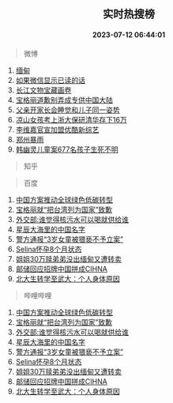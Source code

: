 <div align="center"><h2>实时热搜榜</h2><h4>2023-07-12 06:44:01</h4></div>

> 微博  

1. [缅甸](https://s.weibo.com/weibo?q=%E7%BC%85%E7%94%B8&t=31&band_rank=1&Refer=top)<br />
2. [如果微信显示已读的话](https://s.weibo.com/weibo?q=%23%E5%A6%82%E6%9E%9C%E5%BE%AE%E4%BF%A1%E6%98%BE%E7%A4%BA%E5%B7%B2%E8%AF%BB%E7%9A%84%E8%AF%9D%23&t=31&band_rank=2&Refer=top)<br />
3. [长江文物宝藏画卷](https://s.weibo.com/weibo?q=%23%E9%95%BF%E6%B1%9F%E6%96%87%E7%89%A9%E5%AE%9D%E8%97%8F%E7%94%BB%E5%8D%B7%23&t=31&band_rank=3&Refer=top)<br />
4. [宝格丽道歉别弄成专供中国大陆](https://s.weibo.com/weibo?q=%23%E5%AE%9D%E6%A0%BC%E4%B8%BD%E9%81%93%E6%AD%89%E5%88%AB%E5%BC%84%E6%88%90%E4%B8%93%E4%BE%9B%E4%B8%AD%E5%9B%BD%E5%A4%A7%E9%99%86%23&t=31&band_rank=4&Refer=top)<br />
5. [父亲开家长会睡觉和儿子同一姿势](https://s.weibo.com/weibo?q=%23%E7%88%B6%E4%BA%B2%E5%BC%80%E5%AE%B6%E9%95%BF%E4%BC%9A%E7%9D%A1%E8%A7%89%E5%92%8C%E5%84%BF%E5%AD%90%E5%90%8C%E4%B8%80%E5%A7%BF%E5%8A%BF%23&t=31&band_rank=5&Refer=top)<br />
6. [凉山女孩考上浙大保研清华存下16万](https://s.weibo.com/weibo?q=%23%E5%87%89%E5%B1%B1%E5%A5%B3%E5%AD%A9%E8%80%83%E4%B8%8A%E6%B5%99%E5%A4%A7%E4%BF%9D%E7%A0%94%E6%B8%85%E5%8D%8E%E5%AD%98%E4%B8%8B16%E4%B8%87%23&t=31&band_rank=6&Refer=top)<br />
7. [李维嘉官宣加盟优酷新综艺](https://s.weibo.com/weibo?q=%23%E6%9D%8E%E7%BB%B4%E5%98%89%E5%AE%98%E5%AE%A3%E5%8A%A0%E7%9B%9F%E4%BC%98%E9%85%B7%E6%96%B0%E7%BB%BC%E8%89%BA%23&t=31&band_rank=7&Refer=top)<br />
8. [郑州暴雨](https://s.weibo.com/weibo?q=%23%E9%83%91%E5%B7%9E%E6%9A%B4%E9%9B%A8%23&t=31&band_rank=8&Refer=top)<br />
9. [韩幽灵儿童案677名孩子生死不明](https://s.weibo.com/weibo?q=%23%E9%9F%A9%E5%B9%BD%E7%81%B5%E5%84%BF%E7%AB%A5%E6%A1%88677%E5%90%8D%E5%AD%A9%E5%AD%90%E7%94%9F%E6%AD%BB%E4%B8%8D%E6%98%8E%23&t=31&band_rank=9&Refer=top)<br />

> 知乎  


> 百度  

1. [中国方案推动全球绿色低碳转型](https://www.baidu.com/s?wd=%E4%B8%AD%E5%9B%BD%E6%96%B9%E6%A1%88%E6%8E%A8%E5%8A%A8%E5%85%A8%E7%90%83%E7%BB%BF%E8%89%B2%E4%BD%8E%E7%A2%B3%E8%BD%AC%E5%9E%8B&sa=fyb_news&rsv_dl=fyb_news)<br />
2. [宝格丽就“把台湾列为国家”致歉](https://www.baidu.com/s?wd=%E5%AE%9D%E6%A0%BC%E4%B8%BD%E5%B0%B1%E2%80%9C%E6%8A%8A%E5%8F%B0%E6%B9%BE%E5%88%97%E4%B8%BA%E5%9B%BD%E5%AE%B6%E2%80%9D%E8%87%B4%E6%AD%89&sa=fyb_news&rsv_dl=fyb_news)<br />
3. [外交部:谁觉得核污水可以喝就供给谁](https://www.baidu.com/s?wd=%E5%A4%96%E4%BA%A4%E9%83%A8%3A%E8%B0%81%E8%A7%89%E5%BE%97%E6%A0%B8%E6%B1%A1%E6%B0%B4%E5%8F%AF%E4%BB%A5%E5%96%9D%E5%B0%B1%E4%BE%9B%E7%BB%99%E8%B0%81&sa=fyb_news&rsv_dl=fyb_news)<br />
4. [星辰大海里的中国名字](https://www.baidu.com/s?wd=%E6%98%9F%E8%BE%B0%E5%A4%A7%E6%B5%B7%E9%87%8C%E7%9A%84%E4%B8%AD%E5%9B%BD%E5%90%8D%E5%AD%97&sa=fyb_news&rsv_dl=fyb_news)<br />
5. [警方通报“3岁女童被猥亵不予立案”](https://www.baidu.com/s?wd=%E8%AD%A6%E6%96%B9%E9%80%9A%E6%8A%A5%E2%80%9C3%E5%B2%81%E5%A5%B3%E7%AB%A5%E8%A2%AB%E7%8C%A5%E4%BA%B5%E4%B8%8D%E4%BA%88%E7%AB%8B%E6%A1%88%E2%80%9D&sa=fyb_news&rsv_dl=fyb_news)<br />
6. [Selina怀孕8个月状态](https://www.baidu.com/s?wd=Selina%E6%80%80%E5%AD%958%E4%B8%AA%E6%9C%88%E7%8A%B6%E6%80%81&sa=fyb_news&rsv_dl=fyb_news)<br />
7. [姐姐30万赎弟弟没出缅甸又遭转卖](https://www.baidu.com/s?wd=%E5%A7%90%E5%A7%9030%E4%B8%87%E8%B5%8E%E5%BC%9F%E5%BC%9F%E6%B2%A1%E5%87%BA%E7%BC%85%E7%94%B8%E5%8F%88%E9%81%AD%E8%BD%AC%E5%8D%96&sa=fyb_news&rsv_dl=fyb_news)<br />
8. [邮储回应招牌中国拼成CIHNA](https://www.baidu.com/s?wd=%E9%82%AE%E5%82%A8%E5%9B%9E%E5%BA%94%E6%8B%9B%E7%89%8C%E4%B8%AD%E5%9B%BD%E6%8B%BC%E6%88%90CIHNA&sa=fyb_news&rsv_dl=fyb_news)<br />
9. [北大生转学至武大：个人身体原因](https://www.baidu.com/s?wd=%E5%8C%97%E5%A4%A7%E7%94%9F%E8%BD%AC%E5%AD%A6%E8%87%B3%E6%AD%A6%E5%A4%A7%EF%BC%9A%E4%B8%AA%E4%BA%BA%E8%BA%AB%E4%BD%93%E5%8E%9F%E5%9B%A0&sa=fyb_news&rsv_dl=fyb_news)<br />

> 哔哩哔哩  

1. [中国方案推动全球绿色低碳转型](https://www.baidu.com/s?wd=%E4%B8%AD%E5%9B%BD%E6%96%B9%E6%A1%88%E6%8E%A8%E5%8A%A8%E5%85%A8%E7%90%83%E7%BB%BF%E8%89%B2%E4%BD%8E%E7%A2%B3%E8%BD%AC%E5%9E%8B&sa=fyb_news&rsv_dl=fyb_news)<br />
2. [宝格丽就“把台湾列为国家”致歉](https://www.baidu.com/s?wd=%E5%AE%9D%E6%A0%BC%E4%B8%BD%E5%B0%B1%E2%80%9C%E6%8A%8A%E5%8F%B0%E6%B9%BE%E5%88%97%E4%B8%BA%E5%9B%BD%E5%AE%B6%E2%80%9D%E8%87%B4%E6%AD%89&sa=fyb_news&rsv_dl=fyb_news)<br />
3. [外交部:谁觉得核污水可以喝就供给谁](https://www.baidu.com/s?wd=%E5%A4%96%E4%BA%A4%E9%83%A8%3A%E8%B0%81%E8%A7%89%E5%BE%97%E6%A0%B8%E6%B1%A1%E6%B0%B4%E5%8F%AF%E4%BB%A5%E5%96%9D%E5%B0%B1%E4%BE%9B%E7%BB%99%E8%B0%81&sa=fyb_news&rsv_dl=fyb_news)<br />
4. [星辰大海里的中国名字](https://www.baidu.com/s?wd=%E6%98%9F%E8%BE%B0%E5%A4%A7%E6%B5%B7%E9%87%8C%E7%9A%84%E4%B8%AD%E5%9B%BD%E5%90%8D%E5%AD%97&sa=fyb_news&rsv_dl=fyb_news)<br />
5. [警方通报“3岁女童被猥亵不予立案”](https://www.baidu.com/s?wd=%E8%AD%A6%E6%96%B9%E9%80%9A%E6%8A%A5%E2%80%9C3%E5%B2%81%E5%A5%B3%E7%AB%A5%E8%A2%AB%E7%8C%A5%E4%BA%B5%E4%B8%8D%E4%BA%88%E7%AB%8B%E6%A1%88%E2%80%9D&sa=fyb_news&rsv_dl=fyb_news)<br />
6. [Selina怀孕8个月状态](https://www.baidu.com/s?wd=Selina%E6%80%80%E5%AD%958%E4%B8%AA%E6%9C%88%E7%8A%B6%E6%80%81&sa=fyb_news&rsv_dl=fyb_news)<br />
7. [姐姐30万赎弟弟没出缅甸又遭转卖](https://www.baidu.com/s?wd=%E5%A7%90%E5%A7%9030%E4%B8%87%E8%B5%8E%E5%BC%9F%E5%BC%9F%E6%B2%A1%E5%87%BA%E7%BC%85%E7%94%B8%E5%8F%88%E9%81%AD%E8%BD%AC%E5%8D%96&sa=fyb_news&rsv_dl=fyb_news)<br />
8. [邮储回应招牌中国拼成CIHNA](https://www.baidu.com/s?wd=%E9%82%AE%E5%82%A8%E5%9B%9E%E5%BA%94%E6%8B%9B%E7%89%8C%E4%B8%AD%E5%9B%BD%E6%8B%BC%E6%88%90CIHNA&sa=fyb_news&rsv_dl=fyb_news)<br />
9. [北大生转学至武大：个人身体原因](https://www.baidu.com/s?wd=%E5%8C%97%E5%A4%A7%E7%94%9F%E8%BD%AC%E5%AD%A6%E8%87%B3%E6%AD%A6%E5%A4%A7%EF%BC%9A%E4%B8%AA%E4%BA%BA%E8%BA%AB%E4%BD%93%E5%8E%9F%E5%9B%A0&sa=fyb_news&rsv_dl=fyb_news)<br />
